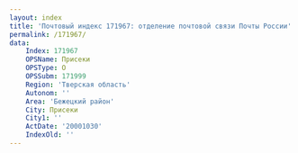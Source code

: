 ```yaml
---
layout: index
title: 'Почтовый индекс 171967: отделение почтовой связи Почты России'
permalink: /171967/
data:
    Index: 171967
    OPSName: Присеки
    OPSType: О
    OPSSubm: 171999
    Region: 'Тверская область'
    Autonom: ''
    Area: 'Бежецкий район'
    City: Присеки
    City1: ''
    ActDate: '20001030'
    IndexOld: ''
---
```

